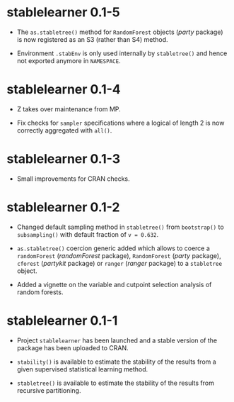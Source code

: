 # stablelearner 0.1-5

* The `as.stabletree()` method for `RandomForest` objects (_party_ package)
  is now registered as an S3 (rather than S4) method.

* Environment `.stabEnv` is only used internally by `stabletree()` and
  hence not exported anymore in `NAMESPACE`.


# stablelearner 0.1-4

* Z takes over maintenance from MP.

* Fix checks for `sampler` specifications where a logical of length 2 is
  now correctly aggregated with `all()`.


# stablelearner 0.1-3

* Small improvements for CRAN checks.


# stablelearner 0.1-2

* Changed default sampling method in `stabletree()` from `bootstrap()` to
  `subsampling()` with default fraction of `v = 0.632`.

* `as.stabletree()` coercion generic added which allows to coerce a
  `randomForest` (_randomForest_ package), `RandomForest` (_party_ package), 
  `cforest` (_partykit_ package) or `ranger` (_ranger_ package) to a
  `stabletree` object.

* Added a vignette on the variable and cutpoint selection analysis of
  random forests.


# stablelearner 0.1-1

* Project `stablelearner` has been launched and a stable version of the 
  package has been uploaded to CRAN.

* `stability()` is available to estimate the stability of the results
  from a given supervised statistical learning method.

* `stabletree()` is available to estimate the stability of the results
  from recursive partitioning.
